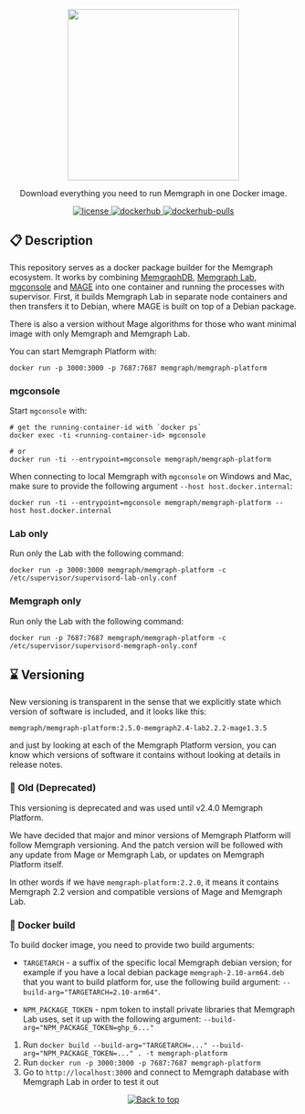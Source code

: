 <p align="center">
  <img src="https://uploads-ssl.webflow.com/5e7ceb09657a69bdab054b3a/5e7ceb09657a6937ab054bba_Black_Original%20_Logo.png" width="300"/>
</p>
<p align="center">Download everything you need to run Memgraph in one Docker image.</p>

<p align="center">
  <a href="https://github.com/memgraph/memgraph-platform/blob/main/LICENSE">
    <img src="https://img.shields.io/github/license/memgraph/memgraph-platform?style=plastic" alt="license" title="license"/>
  <a href="https://hub.docker.com/r/memgraph/memgraph-platform">
    <img src="https://img.shields.io/docker/v/memgraph/memgraph-platform" alt="dockerhub" title="dockerhub"/>
  </a>
    <a href="https://hub.docker.com/r/memgraph/memgraph-platform">
    <img src="https://img.shields.io/docker/pulls/memgraph/memgraph-platform" alt="dockerhub-pulls" title="dockerhub-pulls"/>
  </a>
</p>

## :clipboard: Description

This repository serves as a docker package builder for the Memgraph ecosystem.
It works by combining
[MemgraphDB](https://github.com/memgraph/memgraph-platform), [Memgraph
Lab](https://github.com/memgraph/lab),
[mgconsole](https://github.com/memgraph/mgconsole) and
[MAGE](https://github.com/memgraph/mage) into one container and running the
processes with supervisor. First, it builds Memgraph Lab in separate node
containers and then transfers it to Debian, where MAGE is built on top of a
Debian package.

There is also a version without Mage algorithms for those who want minimal image
with only Memgraph and Memgraph Lab.

You can start Memgraph Platform with:

```
docker run -p 3000:3000 -p 7687:7687 memgraph/memgraph-platform
```

### mgconsole

Start `mgconsole` with:

```
# get the running-container-id with `docker ps`
docker exec -ti <running-container-id> mgconsole

# or
docker run -ti --entrypoint=mgconsole memgraph/memgraph-platform
```

When connecting to local Memgraph with `mgconsole` on Windows and Mac, make
sure to provide the following argument `--host host.docker.internal`:

```
docker run -ti --entrypoint=mgconsole memgraph/memgraph-platform --host host.docker.internal
```

### Lab only

Run only the Lab with the following command:

```
docker run -p 3000:3000 memgraph/memgraph-platform -c /etc/supervisor/supervisord-lab-only.conf
```

### Memgraph only

Run only the Lab with the following command:

```
docker run -p 7687:7687 memgraph/memgraph-platform -c /etc/supervisor/supervisord-memgraph-only.conf
```

## :hourglass: Versioning

New versioning is transparent in the sense that we explicitly state which
version of software is included, and it looks like this:

`memgraph/memgraph-platform:2.5.0-memgraph2.4-lab2.2.2-mage1.3.5`

and just by looking at each of the Memgraph Platform version, you can know which
versions of software it contains without looking at details in release notes.

### :no_entry_sign: Old (Deprecated)

This versioning is deprecated and was used until v2.4.0 Memgraph Platform.

We have decided that major and minor versions of Memgraph Platform will follow
Memgraph versioning. And the patch version will be followed with any
update from Mage or Memgraph Lab, or updates on Memgraph Platform itself.

In other words if we have `memgraph-platform:2.2.0`, it means it contains Memgraph
2.2 version and compatible versions of Mage and Memgraph Lab.

### :whale: Docker build

To build docker image, you need to provide two build arguments:

* `TARGETARCH` - a suffix of the specific local Memgraph debian version; for example if
  you have a local debian package `memgraph-2.10-arm64.deb` that you want to build platform for, use
  the following build argument: `--build-arg="TARGETARCH=2.10-arm64"`.

* `NPM_PACKAGE_TOKEN` - npm token to install private libraries that Memgraph Lab uses, set
  it up with the following argument: `--build-arg="NPM_PACKAGE_TOKEN=ghp_6..."`

1. Run `docker build --build-arg="TARGETARCH=..." --build-arg="NPM_PACKAGE_TOKEN=..." . -t memgraph-platform`
2. Run `docker run -p 3000:3000 -p 7687:7687 memgraph-platform`
3. Go to `http://localhost:3000` and connect to Memgraph database with Memgraph
  Lab in order to test it out

<p align="center">
  <a href="#">
    <img src="https://img.shields.io/badge/⬆️back_to_top_⬆️-white" alt="Back to top" title="Back to top"/>
  </a>
</p>

